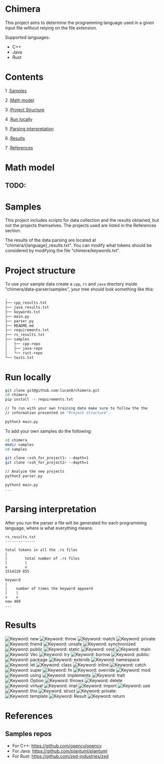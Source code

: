 # Chimera

This project aims to determine the programming language used in a given input file
without relying on the file extension.

Supported languages:
- C++
- Java
- Rust

# Contents

1 .[Samples](#Samples)

2 .[Math model](#Math-model)

3 .[Project Structure](#Project-Structure)

4 .[Run locally](#Run-locally)

5 .[Parsing interpretation](#Parsing-interpretation)

6 .[Results](#Results)

7 .[References](#References)

# Math model

## TODO:

# Samples

This project includes scripts for data collection and the results obtained,
but not the projects themselves.
The projects used are listed in the References section.

The results of the data parsing are located at "chimera/{language}_results.txt".
You can modify what tokens should be considered by modifying the file "chimera/keywords.txt".

# Project structure

To use your sample data create a `cpp`, `rs` and `java` drectory inside "chimera/data-parser/samples",
your tree should look something like this:
```bash
.
├── cpp_results.txt
├── java_results.txt
├── keywords.txt
├── main.py
├── parser.py
├── README.md
├── requirements.txt
├── rs_results.txt
├── samples
│   ├── cpp-repo
│   ├── java-repo
│   └── rust-repo
└── tests.txt
```

# Run locally

```bash
git clone git@github.com:lucan8/chimera.git
cd chimera
pip install -r requirements.txt

// To run with your own training date make sure to follow the the
// information presented in "Project structure".

python3 main.py
```

To add your own samples do the following:
```bash
cd chimera
mkdir samples
cd samples

git clone <ssh_for_project1> --depth=1
git clone <ssh_for_project2> --depth=1

// Analyze the new projects
python3 parser.py

python3 main.py
...
```

# Parsing interpretation

After you run the parser a file will be generated for each programming language,
where is what everything means:

```
rs_results.txt
--------------

total tokens in all the .rs files
|
|        total number of .rs files
|        |
v        v
1514129 855
        
keyword
|
|    number of times the keyword appeard
|    |
v    v
new 489
...
```
# Results

![Keyword: new](./plots/"new".png)
![Keyword: throw](./plots/"throw".png)
![Keyword: match](./plots/"match".png)
![Keyword: private](./plots/"private".png)
![Keyword: friend](./plots/"friend".png)
![Keyword: unsafe](./plots/"unsafe".png)
![Keyword: synchronized](./plots/"synchronized".png)
![Keyword: public](./plots/"public".png)
![Keyword: static](./plots/"static".png)
![Keyword: void](./plots/"void".png)
![Keyword: main](./plots/"main".png)
![Keyword: Vec](./plots/"Vec".png)
![Keyword: try](./plots/"try".png)
![Keyword: borrow](./plots/"borrow".png)
![Keyword: public:](./plots/"public:".png)
![Keyword: package](./plots/"package".png)
![Keyword: extends](./plots/"extends".png)
![Keyword: namespace](./plots/"namespace".png)
![Keyword: let](./plots/"let".png)
![Keyword: class](./plots/"class".png)
![Keyword: inline](./plots/"inline".png)
![Keyword: catch](./plots/"catch".png)
![Keyword: super](./plots/"super".png)
![Keyword: fn](./plots/"fn".png)
![Keyword: override](./plots/"override".png)
![Keyword: mod](./plots/"mod".png)
![Keyword: using](./plots/"using".png)
![Keyword: implements](./plots/"implements".png)
![Keyword: trait](./plots/"trait".png)
![Keyword: Option](./plots/"Option".png)
![Keyword: throws](./plots/"throws".png)
![Keyword: delete](./plots/"delete".png)
![Keyword: virtual](./plots/"virtual".png)
![Keyword: impl](./plots/"impl".png)
![Keyword: import](./plots/"import".png)
![Keyword: use](./plots/"use".png)
![Keyword: this](./plots/"this".png)
![Keyword: struct](./plots/"struct".png)
![Keyword: private:](./plots/"private:".png)
![Keyword: template](./plots/"template".png)
![Keyword: Result](./plots/"Result".png)
![Keyword: return](./plots/"return".png)

# References

## Samples repos
- For C++: https://github.com/opencv/opencv
- For Java: https://github.com/plantuml/plantuml
- For Rust: https://github.com/zed-industries/zed
